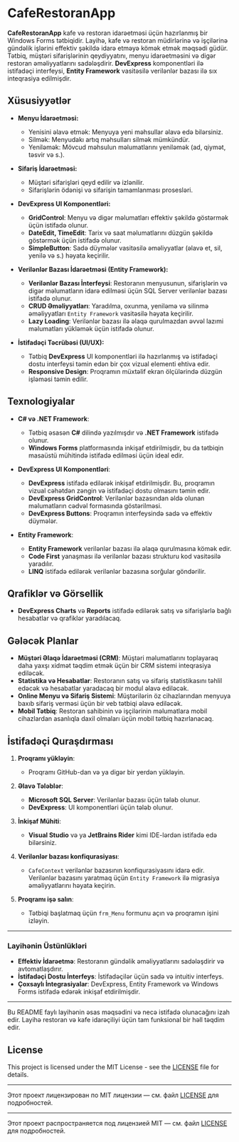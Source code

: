 # CafeRestoranApp

**CafeRestoranApp** kafe və restoran idarəetməsi üçün hazırlanmış bir Windows Forms tətbiqidir. Layihə, kafe və restoran müdirlərinə və işçilərinə gündəlik işlərini effektiv şəkildə idarə etməyə kömək etmək məqsədi güdür. Tətbiq, müştəri sifarişlərinin qeydiyyatını, menyu idarəetməsini və digər restoran əməliyyatlarını sadələşdirir. **DevExpress** komponentləri ilə istifadəçi interfeysi, **Entity Framework** vasitəsilə verilənlər bazası ilə sıx inteqrasiya edilmişdir.

## Xüsusiyyətlər
- **Menyu İdarəetməsi:**
  - Yenisini əlavə etmək: Menyuya yeni məhsullar əlavə edə bilərsiniz.
  - Silmək: Menyudakı artıq məhsulları silmək mümkündür.
  - Yeniləmək: Mövcud məhsulun məlumatlarını yeniləmək (ad, qiymət, təsvir və s.).
  
- **Sifariş İdarəetməsi:**
  - Müştəri sifarişləri qeyd edilir və izlənilir.
  - Sifarişlərin ödənişi və sifarişin tamamlanması prosesləri.
  
- **DevExpress UI Komponentləri:**
  - **GridControl**: Menyu və digər məlumatları effektiv şəkildə göstərmək üçün istifadə olunur.
  - **DateEdit, TimeEdit**: Tarix və saat məlumatlarını düzgün şəkildə göstərmək üçün istifadə olunur.
  - **SimpleButton**: Sadə düymələr vasitəsilə əməliyyatlar (əlavə et, sil, yenilə və s.) həyata keçirilir.
  
- **Verilənlər Bazası İdarəetməsi (Entity Framework):**
  - **Verilənlər Bazası İnterfeysi**: Restoranın menyusunun, sifarişlərin və digər məlumatların idarə edilməsi üçün SQL Server verilənlər bazası istifadə olunur.
  - **CRUD Əməliyyatları**: Yaradılma, oxunma, yeniləmə və silinmə əməliyyatları `Entity Framework` vasitəsilə həyata keçirilir.
  - **Lazy Loading**: Verilənlər bazası ilə əlaqə qurulmazdan əvvəl lazımi məlumatları yükləmək üçün istifadə olunur.
  
- **İstifadəçi Təcrübəsi (UI/UX):**
  - Tətbiq **DevExpress** UI komponentləri ilə hazırlanmış və istifadəçi dostu interfeysi təmin edən bir çox vizual elementi ehtiva edir.
  - **Responsive Design**: Proqramın müxtəlif ekran ölçülərində düzgün işləməsi təmin edilir.

## Texnologiyalar
- **C# və .NET Framework**:
  - Tətbiq əsasən **C#** dilində yazılmışdır və **.NET Framework** istifadə olunur.
  - **Windows Forms** platformasında inkişaf etdirilmişdir, bu da tətbiqin masaüstü mühitində istifadə edilməsi üçün ideal edir.

- **DevExpress UI Komponentləri**:
  - **DevExpress** istifadə edilərək inkişaf etdirilmişdir. Bu, proqramın vizual cəhətdən zəngin və istifadəçi dostu olmasını təmin edir.
  - **DevExpress GridControl**: Verilənlər bazasından əldə olunan məlumatların cədvəl formasında göstərilməsi.
  - **DevExpress Buttons**: Proqramın interfeysində sadə və effektiv düymələr.

- **Entity Framework**:
  - **Entity Framework** verilənlər bazası ilə əlaqə qurulmasına kömək edir.
  - **Code First** yanaşması ilə verilənlər bazası strukturu kod vasitəsilə yaradılır.
  - **LINQ** istifadə edilərək verilənlər bazasına sorğular göndərilir.

## Qrafiklər və Görsellik
- **DevExpress Charts** və **Reports** istifadə edilərək satış və sifarişlərlə bağlı hesabatlar və qrafiklər yaradılacaq.

## Gələcək Planlar
- **Müştəri Əlaqə İdarəetməsi (CRM)**: Müştəri məlumatlarını toplayaraq daha yaxşı xidmət təqdim etmək üçün bir CRM sistemi inteqrasiya ediləcək.
- **Statistika və Hesabatlar**: Restoranın satış və sifariş statistikasını təhlil edəcək və hesabatlar yaradacaq bir modul əlavə ediləcək.
- **Online Menyu və Sifariş Sistemi**: Müştərilərin öz cihazlarından menyuya baxıb sifariş verməsi üçün bir veb tətbiqi əlavə ediləcək.
- **Mobil Tətbiq**: Restoran sahibinin və işçilərinin məlumatlara mobil cihazlardan asanlıqla daxil olmaları üçün mobil tətbiq hazırlanacaq.

## İstifadəçi Quraşdırması
1. **Proqramı yükləyin**:
   - Proqramı GitHub-dan və ya digər bir yerdən yükləyin.
   
2. **Əlavə Tələblər**:
   - **Microsoft SQL Server**: Verilənlər bazası üçün tələb olunur.
   - **DevExpress**: UI komponentləri üçün tələb olunur.

3. **İnkişaf Mühiti**:
   - **Visual Studio** və ya **JetBrains Rider** kimi IDE-lərdən istifadə edə bilərsiniz.

4. **Verilənlər bazası konfiqurasiyası**:
   - `CafeContext` verilənlər bazasının konfiqurasiyasını idarə edir. Verilənlər bazasını yaratmaq üçün `Entity Framework` ilə migrasiya əməliyyatlarını həyata keçirin.

5. **Proqramı işə salın**:
   - Tətbiqi başlatmaq üçün `frm_Menu` formunu açın və proqramın işini izləyin.

---

### **Layihənin Üstünlükləri**
- **Effektiv İdarəetmə**: Restoranın gündəlik əməliyyatlarını sadələşdirir və avtomatlaşdırır.
- **İstifadəçi Dostu İnterfeys**: İstifadəçilər üçün sadə və intuitiv interfeys.
- **Çoxsaylı İntegrasiyalar**: DevExpress, Entity Framework və Windows Forms istifadə edərək inkişaf etdirilmişdir.

---

Bu README faylı layihənin əsas məqsədini və necə istifadə olunacağını izah edir. Layihə restoran və kafe idarəçiliyi üçün tam funksional bir həll təqdim edir.


## License

This project is licensed under the MIT License - see the [LICENSE](LICENSE) file for details.

---

Этот проект лицензирован по MIT лицензии — см. файл [LICENSE](LICENSE) для подробностей.

---

Этот проект распространяется под лицензией MIT — см. файл [LICENSE](LICENSE) для подробностей.
